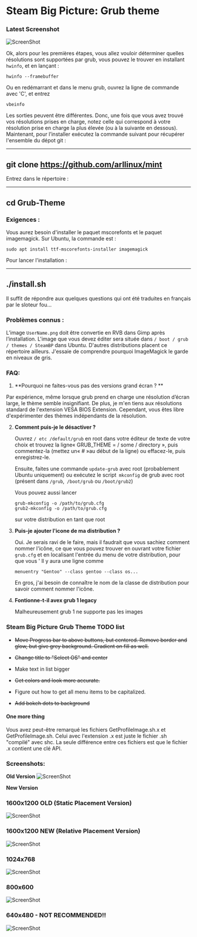 # Steam Big Picture: Grub theme

### Latest Screenshot

![ScreenShot](http://i.imgur.com/yQCOjnR.png)

Ok, alors pour les premières étapes, vous allez vouloir déterminer quelles résolutions sont supportées par grub, vous pouvez le trouver en installant `hwinfo`, et en lançant :

```
hwinfo --framebuffer
```

Ou en redémarrant et dans le menu grub, ouvrez la ligne de commande avec 'C', et entrez

```
vbeinfo
```

Les sorties peuvent être différentes. Donc, une fois que vous avez trouvé vos résolutions prises en charge, notez celle qui correspond à votre résolution prise en charge la plus élevée (ou à la suivante en dessous). Maintenant, pour l’installer exécutez la commande suivant pour récupérer l'ensemble du dépot git :

---
git clone https://github.com/arllinux/mint
---

Entrez dans le répertoire :

---
cd Grub-Theme
---

### Exigences :

Vous aurez besoin d'installer le paquet mscorefonts et le paquet imagemagick. Sur Ubuntu, la commande est :

```
sudo apt install ttf-mscorefonts-installer imagemagick
```
Pour lancer l'installation :

---
./install.sh
---
Il suffit de répondre aux quelques questions qui ont été traduites en français par le sloteur fou...

### Problèmes connus :

L’image `UserName.png` doit être convertie en RVB dans Gimp après l’installation. L'image que vous devez éditer sera située dans `/ boot / grub / themes / SteamBP` dans Ubuntu. D'autres distributions placent ce répertoire ailleurs. J'essaie de comprendre pourquoi ImageMagick le garde en niveaux de gris.
### FAQ:

1.  **Pourquoi ne faites-vous pas des versions grand écran ? **

   Par expérience, même lorsque grub prend en charge une résolution d’écran large, le thème semble insignifiant. De plus, je m'en tiens aux résolutions standard de l'extension VESA BIOS Extension. Cependant, vous êtes libre d'expérimenter des thèmes indépendants de la résolution.

2.  **Comment puis-je le désactiver ?**

    Ouvrez `/ etc /default/grub` en root dans votre éditeur de texte de votre choix et trouvez la ligne« GRUB_THEME = / some / directory », puis commentez-la (mettez un« # »au début de la ligne) ou effacez-le, puis enregistrez-le.

     Ensuite, faites une commande `update-grub` avec root (probablement Ubuntu uniquement) ou exécutez le script` mkconfig` de grub avec root (présent dans `/grub`,` /boot/grub` ou `/boot/grub2`)

     Vous pouvez aussi lancer

        grub-mkconfig -o /path/to/grub.cfg
        grub2-mkconfig -o /path/to/grub.cfg

    sur votre distribution en tant que root

3.  **Puis-je ajouter l'icone de ma distribution ?**

    Oui. Je serais ravi de le faire, mais il faudrait que vous sachiez comment nommer l'icône, ce que vous pouvez trouver en ouvrant votre fichier `grub.cfg` et en localisant l'entrée du menu de votre distribution, pour que vous ' ll y aura une ligne comme

        menuentry "Gentoo" --class gentoo --class os...

    En gros, j'ai besoin de connaître le nom de la classe de distribution pour savoir comment nommer l'icône.

4.  **Fontionne-t-il avex grub 1 legacy**

    Malheureusement grub 1 ne supporte pas les images

### Steam Big Picture Grub Theme TODO list

- ~~Move Progress bar to above buttons, but centered. Remove border and glow, but give grey background. Gradient on fill as well.~~

- ~~Change title to "Select OS" and center~~

- Make text in list bigger

- ~~Get colors and look more accurate.~~

- Figure out how to get all menu items to be capitalized.

- ~~Add bokeh dots to background~~

#### One more thing

Vous avez peut-être remarqué les fichiers GetProfileImage.sh.x et GetProfileImage.sh. Celui avec l'extension .x est juste le fichier .sh "compilé" avec shc. La seule différence entre ces fichiers est que le fichier .x contient une clé API.

### Screenshots:

**Old Version**
![ScreenShot](http://i.imgur.com/T4pbHXT.png)

**New Version**

### 1600x1200  OLD (Static Placement Version)
![ScreenShot](http://i.imgur.com/RbZttjy.png)

### 1600x1200 NEW (Relative Placement Version)
![ScreenShot](http://i.imgur.com/USD0JJP.png)

### 1024x768
![ScreenShot](http://i.imgur.com/bMxCQ4E.png)

### 800x600
![ScreenShot](http://i.imgur.com/HxX2EsO.png)

### 640x480 - NOT RECOMMENDED!!
![ScreenShot](http://i.imgur.com/l5aT9fE.png)



